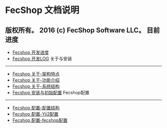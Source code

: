 FecShop 文档说明
===============================
版权所有。
2016 (c) FecShop Software LLC。
目前进度
-----
*  [Fecshop 开发进度](fecshop-jindu.md)
*  [Fecshop 开发LOG](fecshop-jindu-log.md)
关于与安装
-----
*  [Fecshop 关于-架构特点](fecshop-about-fecshop.md)
*  [Fecshop 关于-功能介绍](fecshop-about-function.md)
*  [Fecshop 关于-系统结构](fecshop-about-system-contruct.md)
*  [Fecshop 安装与初始配置](fecshop-install.md)
Fecshop配置
-----------
*  [Fecshop 配置-配置结构](fecshop-init-config-construction.md)
*  [Fecshop 配置-Yii2配置](fecshop-init-config-yii2.md)
*  [Fecshop 配置-fecshop配置](fecshop-init-config-advanced.md)